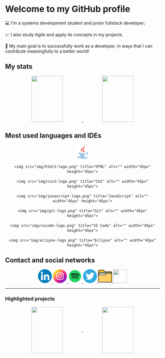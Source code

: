 # Welcome to my GitHub profile

💻 I'm a systems development student and junior fullstack developer;

📈 I also study Agile and apply its concepts in my projects.

🌱 My main goal is to successfully work as a developer, in ways that I can contribute meaningfully to a better world!

## My stats

<div align="center">
  <a href="https://github.com/xlucaspx" title="GitHub stats">
    <img src="https://github-readme-stats.vercel.app/api?username=xlucaspx&hide_title=true&count_private=true&show_icons=true&theme=swift" alt="" width="45%" height="150px">
  </a>
  
   <a href="https://github.com/xlucaspx" title="Most used languages">
    <img src="https://github-readme-stats.vercel.app/api/top-langs/?username=xlucaspx&layout=compact&theme=swift" alt="" width="45%" height="150px">
  </a>
</div>

## Most used languages and IDEs

<div align="center">
    <img src="img/java-logo.png" title="Java" alt="" width="45px" height="45px">

    <img src="img/html5-logo.png" title="HTML" alt="" width="45px" height="45px">

    <img src="img/css3-logo.png" title="CSS" alt="" width="45px" height="45px">

    <img src="img/javascript-logo.png" title="JavaScript" alt="" width="45px" height="45px">

    <img src="img/git-logo.png" title="Git" alt="" width="45px" height="45px">

    <img src="img/vscode-logo.png" title="VS Code" alt="" width="45px" height="45px">

    <img src="img/eclipse-logo.png" title="Eclipse" alt="" width="45px" height="45px">
</div>

## Contact and social networks

<div align="center">
  <a href="https://www.linkedin.com/in/xlucaspx/" title="Lucas da Paz | LinkedIn" target="_blank">
    <img src="img/linkedin-logo.png" alt="" width="45px" height="45px">
  </a>
  
  <a href="https://www.instagram.com/luacspaz/" title="@luacspaz | Instagram" target="_blank">
    <img src="img/instagram-logo.png" alt="" width="45px" height="45px">
  </a>

  <a href="https://open.spotify.com/user/lo78kmqfpgsqaj2o357ieys6g?si=74668b5906e9441a" title="Lucaspx | Spotify" target="_blank">
    <img src="img/spotify-logo.png" alt="" width="45px" height="45px">
  </a>

  <a href="https://twitter.com/luacspaz" title="@luacspaz | Twitter" target="_blank">
    <img src="img/twitter-logo.png" alt="" width="45px" height="45px">
  </a>

  <a href="https://xlucaspx.github.io/portfolio/" title="Lucas da Paz | Portfólio" target="_blank">
    <img src="img/portfolio.png" alt="" width="45px" height="45px">
  </a>

  <a href="https://xlucaspx.github.io/portfolio/cv-lucas.pdf" title="Lucas' resume" target="_blank">
    <img src="cv.png" alt="" width="45px" height="45px">
  </a>
</div>

---

### Highlighted projects

<div align="center">
  <a href="https://github.com/xLucaspx/alurageek" title="Alurageek" target="_blank">
    <img src="https://github-readme-stats.vercel.app/api/pin/?username=xlucaspx&repo=alurageek&show_owner=true&theme=swift" align="center" width="45%" height="150px">
  </a>
  
  <a href="https://github.com/xLucaspx/conversor-java" title="Conversor Java" target="_blank">
    <img src="https://github-readme-stats.vercel.app/api/pin/?username=xlucaspx&repo=conversor-java&show_owner=true&theme=swift" align="center" width="45%" height="150px">
  </a>
</div>